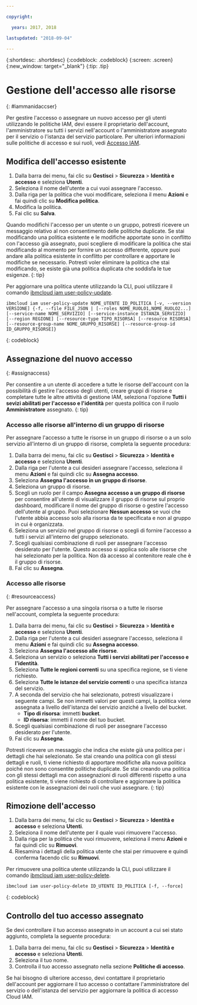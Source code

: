 ```yaml
---

copyright:

  years: 2017, 2018

lastupdated: "2018-09-04"

---
```


{:shortdesc: .shortdesc}
{:codeblock: .codeblock}
{:screen: .screen}
{:new_window: target="_blank"}
{:tip: .tip}

# Gestione dell'accesso alle risorse
{: #iammanidaccser}

Per gestire l'accesso o assegnare un nuovo accesso per gli utenti utilizzando le politiche IAM, devi essere il proprietario dell'account, l'amministratore su tutti i servizi nell'account o l'amministratore assegnato per il servizio o l'istanza del servizio particolare. Per ulteriori informazioni sulle politiche di accesso e sui ruoli, vedi [Accesso IAM](/docs/iam/users_roles.html).

## Modifica dell'accesso esistente

1. Dalla barra dei menu, fai clic su **Gestisci** &gt; **Sicurezza** &gt; **Identità e accesso** e seleziona **Utenti**.
2. Seleziona il nome dell'utente a cui vuoi assegnare l'accesso.
3. Dalla riga per la politica che vuoi modificare, seleziona il menu **Azioni** e fai quindi clic su **Modifica politica**.
4. Modifica la politica.
5. Fai clic su **Salva**.

Quando modifichi l'accesso per un utente o un gruppo, potresti ricevere un messaggio relativo al non consentimento delle politiche duplicate. Se stai modificando una politica esistente e le modifiche apportate sono in conflitto con l'accesso già assegnato, puoi scegliere di modificare la politica che stai modificando al momento per fornire un accesso differente, oppure puoi andare alla politica esistente in conflitto per controllare e apportare le modifiche se necessario. Potresti voler eliminare la politica che stai modificando, se esiste già una politica duplicata che soddisfa le tue esigenze.
{: tip}

Per aggiornare una politica utente utilizzando la CLI, puoi utilizzare il comando [ibmcloud iam user-policy-update](/docs/cli/reference/ibmcloud/cli_api_policy.html#ibmcloud_iam_user_policy_update).
```
ibmcloud iam user-policy-update NOME_UTENTE ID_POLITICA [-v, --version VERSIONE] {-f, --file FILE_JSON | [--roles NOME_RUOLO1,NOME_RUOLO2...] [--service-name NOME_SERVIZIO] [--service-instance ISTANZA_SERVIZIO] [--region REGIONE] [--resource-type TIPO_RISORSA] [--resource RISORSA] [--resource-group-name NOME_GRUPPO_RISORSE] [--resource-group-id ID_GRUPPO_RISORSE]}
```
{: codeblock}

## Assegnazione del nuovo accesso
{: #assignaccess}

Per consentire a un utente di accedere a tutte le risorse dell'account con la possibilità di gestire l'accesso degli utenti, creare gruppi di risorse e completare tutte le altre attività di gestione IAM, seleziona l'opzione **Tutti i sevizi abilitati per l'accesso e l'identità** per questa politica con il ruolo **Amministratore** assegnato.
{: tip}

### Accesso alle risorse all'interno di un gruppo di risorse 

Per assegnare l'accesso a tutte le risorse in un gruppo di risorse o a un solo servizio all'interno di un gruppo di risorse, completa la seguente procedura:

1. Dalla barra dei menu, fai clic su **Gestisci** &gt; **Sicurezza** &gt; **Identità e accesso** e seleziona **Utenti**.
2. Dalla riga per l'utente a cui desideri assegnare l'accesso, seleziona il menu **Azioni** e fai quindi clic su **Assegna accesso**.
3. Seleziona **Assegna l'accesso in un gruppo di risorse**.
4. Seleziona un gruppo di risorse.
5. Scegli un ruolo per il campo **Assegna accesso a un gruppo di risorse** per consentire all'utente di visualizzare il gruppo di risorse sul proprio dashboard, modificare il nome del gruppo di risorse o gestire l'accesso dell'utente al gruppo. Puoi selezionare **Nessun accesso** se vuoi che l'utente abbia accesso solo alla risorsa da te specificata e non al gruppo in cui è organizzata.
6. Seleziona un servizio nel gruppo di risorse o scegli di fornire l'accesso a tutti i servizi all'interno del gruppo selezionato.
7. Scegli qualsiasi combinazione di ruoli per assegnare l'accesso desiderato per l'utente. Questo accesso si applica solo alle risorse che hai selezionato per la politica. Non dà accesso al contenitore reale che è il gruppo di risorse.
8. Fai clic su **Assegna**.

### Accesso alle risorse
{: #resourceaccess}

Per assegnare l'accesso a una singola risorsa o a tutte le risorse nell'account, completa la seguente procedura: 

1. Dalla barra dei menu, fai clic su **Gestisci** &gt; **Sicurezza** &gt; **Identità e accesso** e seleziona **Utenti**.
2. Dalla riga per l'utente a cui desideri assegnare l'accesso, seleziona il menu **Azioni** e fai quindi clic su **Assegna accesso**.
3. Seleziona **Assegna l'accesso alle risorse**.
4. Seleziona un servizio o seleziona **Tutti i servizi abilitati per l'accesso e l'identità**.
5. Seleziona **Tutte le regioni correnti** su una specifica regione, se ti viene richiesto. 
6. Seleziona **Tutte le istanze del servizio correnti** o una specifica istanza del servizio.
7. A seconda del servizio che hai selezionato, potresti visualizzare i seguente campi. Se non immetti valori per questi campi, la politica viene assegnata a livello dell'istanza del servizio anziché a livello del bucket. 
    * **Tipo di risorsa**: immetti **bucket**.
    * **ID risorsa**: immetti il nome del tuo bucket.
8. Scegli qualsiasi combinazione di ruoli per assegnare l'accesso desiderato per l'utente.
9. Fai clic su **Assegna**.

Potresti ricevere un messaggio che indica che esiste già una politica per i dettagli che hai selezionato. Se stai creando una politica con gli stessi dettagli e ruoli, ti viene richiesto di apportare modifiche alla nuova politica poiché non sono consentite politiche duplicate. Se stai creando una politica con gli stessi dettagli ma con assegnazioni di ruoli differenti rispetto a una politica esistente, ti viene richiesto di controllare e aggiornare la politica esistente con le assegnazioni dei ruoli che vuoi assegnare.
{: tip}




## Rimozione dell'accesso

1. Dalla barra dei menu, fai clic su **Gestisci** &gt; **Sicurezza** &gt; **Identità e accesso** e seleziona **Utenti**.
2. Seleziona il nome dell'utente per il quale vuoi rimuovere l'accesso.
3. Dalla riga per la politica che vuoi rimuovere, seleziona il menu **Azioni** e fai quindi clic su **Rimuovi**.
4. Riesamina i dettagli della politica utente che stai per rimuovere e quindi conferma facendo clic su **Rimuovi**.

Per rimuovere una politica utente utilizzando la CLI, puoi utilizzare il comando [ibmcloud iam user-policy-delete](/docs/cli/reference/ibmcloud/cli_api_policy.html#ibmcloud_iam_user_policy_delete).
```
ibmcloud iam user-policy-delete ID_UTENTE ID_POLITICA [-f, --force]
```
{: codeblock}

## Controllo del tuo accesso assegnato

Se devi controllare il tuo accesso assegnato in un account a cui sei stato aggiunto, completa la seguente procedura:

1. Dalla barra dei menu, fai clic su **Gestisci** &gt; **Sicurezza** &gt; **Identità e accesso** e seleziona **Utenti**.
2. Seleziona il tuo nome.
3. Controlla il tuo accesso assegnato nella sezione **Politiche di accesso**.

Se hai bisogno di ulteriore accesso, devi contattare il proprietario dell'account per aggiornare il tuo accesso o contattare l'amministratore del servizio o dell'istanza del servizio per aggiornare la politica di accesso Cloud IAM.
